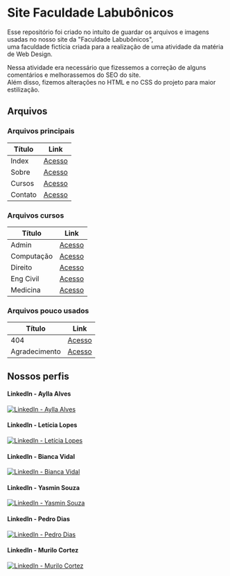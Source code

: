 # Site Faculdade Labubônicos
Esse repositório foi criado no intuito de guardar os arquivos e imagens usadas no nosso site da "Faculdade Labubônicos", <br>
uma faculdade fictícia criada para a realização de uma atividade da matéria de Web Design. 

Nessa atividade era necessário que fizessemos a correção de alguns comentários e melhorassemos do SEO do site. <br>
Além disso, fizemos alterações no HTML e no CSS do projeto para maior estilização.

## Arquivos 
### Arquivos principais

| Título | Link |
| ------ | ---- |
| Index | [Acesso](https://github.com/2007pedrodias/SEO-WebDesignTarefa05/blob/main/index.html) |
| Sobre | [Acesso](https://github.com/2007pedrodias/SEO-WebDesignTarefa05/blob/main/sobre.html) |
| Cursos | [Acesso](https://github.com/2007pedrodias/SEO-WebDesignTarefa05/blob/main/cursos.html) |
| Contato | [Acesso](https://github.com/2007pedrodias/SEO-WebDesignTarefa05/blob/main/contato.html) |

### Arquivos cursos

| Título     | Link |
| ---------- | ---- |
| Admin      | [Acesso](https://github.com/2007pedrodias/SEO-WebDesignTarefa05/blob/main/admin.html) |
| Computação | [Acesso](https://github.com/2007pedrodias/SEO-WebDesignTarefa05/blob/main/computacao.html) |
| Direito    | [Acesso](https://github.com/2007pedrodias/SEO-WebDesignTarefa05/blob/main/direito.html) |
| Eng Civil  | [Acesso](https://github.com/2007pedrodias/SEO-WebDesignTarefa05/blob/main/engcivil.html) |
| Medicina   | [Acesso](https://github.com/2007pedrodias/SEO-WebDesignTarefa05/blob/main/med.html) |

### Arquivos pouco usados

| Título        | Link |
| ------------- | ---- |
| 404           | [Acesso](https://github.com/2007pedrodias/SEO-WebDesignTarefa05/blob/main/404.html) |
| Agradecimento | [Acesso](https://github.com/2007pedrodias/SEO-WebDesignTarefa05/blob/main/agradecimento.html) |
 
## Nossos perfis
#### LinkedIn - Aylla Alves
[![LinkedIn - Aylla Alves](https://img.shields.io/badge/LinkedIn-0077B5?style=for-the-badge&logo=linkedin&logoColor=white)](https://www.linkedin.com/in/aylla-alves-206629251/)
#### LinkedIn - Letícia Lopes
[![LinkedIn - Letícia Lopes](https://img.shields.io/badge/LinkedIn-0077B5?style=for-the-badge&logo=linkedin&logoColor=white)](www.linkedin.com/in/leticia-malagola-lopes)
#### LinkedIn - Bianca Vidal
[![LinkedIn - Bianca Vidal](https://img.shields.io/badge/LinkedIn-0077B5?style=for-the-badge&logo=linkedin&logoColor=white)](https://www.linkedin.com/in/bividal/)
#### LinkedIn - Yasmin Souza
[![LinkedIn - Yasmin Souza](https://img.shields.io/badge/LinkedIn-0077B5?style=for-the-badge&logo=linkedin&logoColor=white)](https://www.linkedin.com/in/yasmin-souza-santos-/)
#### LinkedIn - Pedro Dias
[![LinkedIn - Pedro Dias](https://img.shields.io/badge/LinkedIn-0077B5?style=for-the-badge&logo=linkedin&logoColor=white)](https://www.linkedin.com/in/phsdias/)
#### LinkedIn - Murilo Cortez
[![LinkedIn - Murilo Cortez](https://img.shields.io/badge/LinkedIn-0077B5?style=for-the-badge&logo=linkedin&logoColor=white)](https://www.linkedin.com/in/murilo-cortez-092673351/)